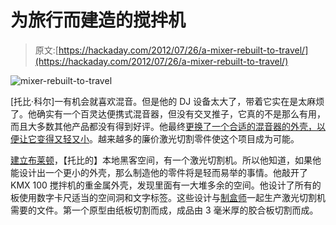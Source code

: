 # 为旅行而建造的搅拌机

> 原文:[https://hackaday.com/2012/07/26/a-mixer-rebuilt-to-travel/](https://hackaday.com/2012/07/26/a-mixer-rebuilt-to-travel/)

![](../Images/7dd9e94894818e4f2b3d270d0af77d0b.png "mixer-rebuilt-to-travel")

[托比·科尔]一有机会就喜欢混音。但是他的 DJ 设备太大了，带着它实在是太麻烦了。他确实有一个百灵达便携式混音器，但没有交叉推子，它真的不是那么有用，而且大多数其他产品都没有得到好评。他最终[更换了一个合适的混音器的外壳，以便让它变得又轻又小](http://www.55th.co.uk/research-department/55th-mixer/)。越来越多的廉价激光切割零件使这个项目成为可能。

[建立布莱顿](http://www.buildbrighton.com/blog/)，【托比的】本地黑客空间，有一个激光切割机。所以他知道，如果他能设计出一个更小的外壳，那么制造他的零件将是轻而易举的事情。他敲开了 KMX 100 搅拌机的重金属外壳，发现里面有一大堆多余的空间。他设计了所有的板使用数字卡尺适当的空间洞和文字标签。这些设计与[制盒师](http://boxmaker.rahulbotics.com/)一起生产激光切割机需要的文件。第一个原型由纸板切割而成，成品由 3 毫米厚的胶合板切割而成。